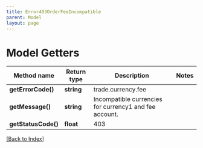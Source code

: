 ```yaml
---
title: Error403OrderFeeIncompatible
parent: Model
layout: page
---
```


# Model Getters

Method name | Return type | Description | Notes
------------ | ------------- | ------------- | -------------
**getErrorCode()** | **string** | trade.currency.fee |
**getMessage()** | **string** | Incompatible currencies for currency1 and fee account. |
**getStatusCode()** | **float** | 403 |

[[Back to Index]](../index.md)
